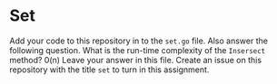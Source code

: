 # Set

Add your code to this repository in to the `set.go` file.
Also answer the following question.
What is the run-time complexity of the `Insersect` method? 0(n)
Leave your answer in this file.
Create an issue on this repository with the title `set` to turn in this assignment.
